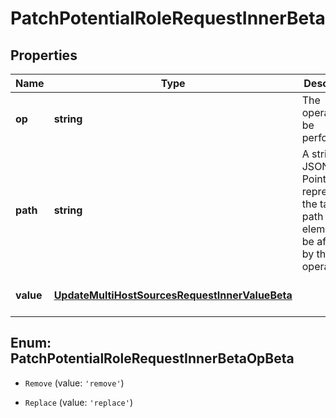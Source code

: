 # PatchPotentialRoleRequestInnerBeta

## Properties

Name | Type | Description | Notes
------------ | ------------- | ------------- | -------------
**op** | **string** | The operation to be performed | [optional] [default to undefined]
**path** | **string** | A string JSON Pointer representing the target path to an element to be affected by the operation | [default to undefined]
**value** | [**UpdateMultiHostSourcesRequestInnerValueBeta**](UpdateMultiHostSourcesRequestInnerValueBeta.md) |  | [optional] [default to undefined]



## Enum: PatchPotentialRoleRequestInnerBetaOpBeta


* `Remove` (value: `'remove'`)

* `Replace` (value: `'replace'`)



